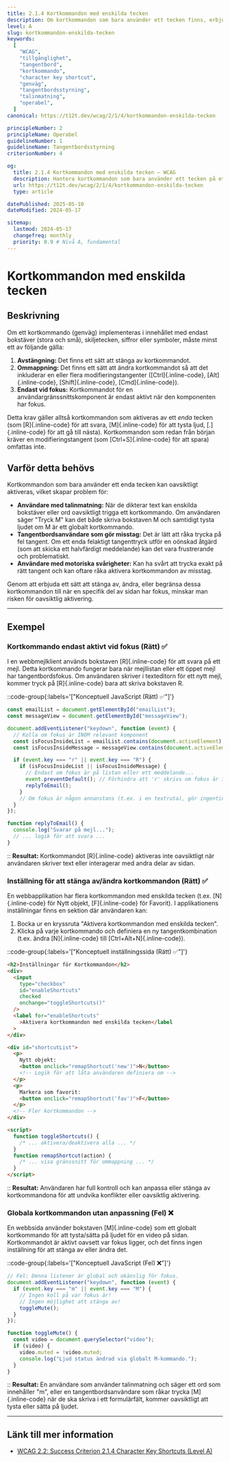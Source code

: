 ```yaml
---
title: 2.1.4 Kortkommandon med enskilda tecken
description: Om kortkommandon som bara använder ett tecken finns, erbjud ett sätt att stänga av dem, ändra dem, eller se till att de bara är aktiva när en specifik komponent har fokus.
level: A
slug: kortkommandon-enskilda-tecken
keywords:
  [
    "WCAG",
    "tillgänglighet",
    "tangentbord",
    "kortkommando",
    "character key shortcut",
    "genväg",
    "tangentbordsstyrning",
    "talinmatning",
    "operabel",
  ]
canonical: https://t12t.dev/wcag/2/1/4/kortkommandon-enskilda-tecken

principleNumber: 2
principleName: Operabel
guidelineNumber: 1
guidelineName: Tangentbordsstyrning
criterionNumber: 4

og:
  title: 2.1.4 Kortkommandon med enskilda tecken – WCAG
  description: Hantera kortkommandon som bara använder ett tecken på ett tillgängligt sätt.
  url: https://t12t.dev/wcag/2/1/4/kortkommandon-enskilda-tecken
  type: article

datePublished: 2025-05-10
dateModified: 2024-05-17

sitemap:
  lastmod: 2024-05-17
  changefreq: monthly
  priority: 0.9 # Nivå A, fundamental
---
```


# Kortkommandon med enskilda tecken

## Beskrivning

Om ett kortkommando (genväg) implementeras i innehållet med endast bokstäver (stora och små), skiljetecken, siffror eller symboler, måste minst ett av följande gälla:

1.  **Avstängning:** Det finns ett sätt att stänga av kortkommandot.
2.  **Ommappning:** Det finns ett sätt att ändra kortkommandot så att det inkluderar en eller flera modifieringstangenter ([Ctrl]{.inline-code}, [Alt]{.inline-code}, [Shift]{.inline-code}, [Cmd]{.inline-code}).
3.  **Endast vid fokus:** Kortkommandot för en användargränssnittskomponent är endast aktivt när den komponenten har fokus.

Detta krav gäller alltså kortkommandon som aktiveras av ett _enda_ tecken (som [R]{.inline-code} för att svara, [M]{.inline-code} för att tysta ljud, [.]{.inline-code} för att gå till nästa). Kortkommandon som redan från början kräver en modifieringstangent (som [Ctrl+S]{.inline-code} för att spara) omfattas inte.

## Varför detta behövs

Kortkommandon som bara använder ett enda tecken kan oavsiktligt aktiveras, vilket skapar problem för:

- **Användare med talinmatning:** När de dikterar text kan enskilda bokstäver eller ord oavsiktligt trigga ett kortkommando. Om användaren säger "Tryck M" kan det både skriva bokstaven M och samtidigt tysta ljudet om M är ett globalt kortkommando.
- **Tangentbordsanvändare som gör misstag:** Det är lätt att råka trycka på fel tangent. Om ett enda felaktigt tangenttryck utför en oönskad åtgärd (som att skicka ett halvfärdigt meddelande) kan det vara frustrerande och problematiskt.
- **Användare med motoriska svårigheter:** Kan ha svårt att trycka exakt på rätt tangent och kan oftare råka aktivera kortkommandon av misstag.

Genom att erbjuda ett sätt att stänga av, ändra, eller begränsa dessa kortkommandon till när en specifik del av sidan har fokus, minskar man risken för oavsiktlig aktivering.

---

## Exempel

### Kortkommando endast aktivt vid fokus (Rätt) ✅

I en webbmejlklient används bokstaven [R]{.inline-code} för att svara på ett mejl. Detta kortkommando fungerar bara när mejllistan eller ett öppet mejl har tangentbordsfokus. Om användaren skriver i texteditorn för ett nytt mejl, kommer tryck på [R]{.inline-code} bara att skriva bokstaven R.

::code-group{:labels='["Konceptuell JavaScript (Rätt) ✅"]'}

```javascript showLineNumbers
const emailList = document.getElementById("emailList");
const messageView = document.getElementById("messageView");

document.addEventListener("keydown", function (event) {
  // Kolla om fokus är INOM relevant komponent
  const isFocusInsideList = emailList.contains(document.activeElement);
  const isFocusInsideMessage = messageView.contains(document.activeElement);

  if (event.key === "r" || event.key === "R") {
    if (isFocusInsideList || isFocusInsideMessage) {
      // Endast om fokus är på listan eller ett meddelande...
      event.preventDefault(); // Förhindra att 'r' skrivs om fokus är i textfält
      replyToEmail();
    }
    // Om fokus är någon annanstans (t.ex. i en textruta), gör ingenting
  }
});

function replyToEmail() {
  console.log("Svarar på mejl...");
  // ... logik för att svara ...
}
```

::
**Resultat:** Kortkommandot [R]{.inline-code} aktiveras inte oavsiktligt när användaren skriver text eller interagerar med andra delar av sidan.

### Inställning för att stänga av/ändra kortkommandon (Rätt) ✅

En webbapplikation har flera kortkommandon med enskilda tecken (t.ex. [N]{.inline-code} för Nytt objekt, [F]{.inline-code} för Favorit). I applikationens inställningar finns en sektion där användaren kan:

1.  Bocka ur en kryssruta "Aktivera kortkommandon med enskilda tecken".
2.  Klicka på varje kortkommando och definiera en ny tangentkombination (t.ex. ändra [N]{.inline-code} till [Ctrl+Alt+N]{.inline-code}).

::code-group{:labels='["Konceptuell inställningssida (Rätt) ✅"]'}

```html showLineNumbers
<h2>Inställningar för Kortkommandon</h2>
<div>
  <input
    type="checkbox"
    id="enableShortcuts"
    checked
    onchange="toggleShortcuts()"
  />
  <label for="enableShortcuts"
    >Aktivera kortkommandon med enskilda tecken</label
  >
</div>

<div id="shortcutList">
  <p>
    Nytt objekt:
    <button onclick="remapShortcut('new')">N</button>
    <!-- Logik för att låta användaren definiera om -->
  </p>
  <p>
    Markera som favorit:
    <button onclick="remapShortcut('fav')">F</button>
  </p>
  <!-- Fler kortkommandon -->
</div>

<script>
  function toggleShortcuts() {
    /* ... aktivera/deaktivera alla ... */
  }
  function remapShortcut(action) {
    /* ... visa gränssnitt för ommappning ... */
  }
</script>
```

::
**Resultat:** Användaren har full kontroll och kan anpassa eller stänga av kortkommandona för att undvika konflikter eller oavsiktlig aktivering.

### Globala kortkommandon utan anpassning (Fel) ❌

En webbsida använder bokstaven [M]{.inline-code} som ett globalt kortkommando för att tysta/sätta på ljudet för en video på sidan. Kortkommandot är aktivt oavsett var fokus ligger, och det finns ingen inställning för att stänga av eller ändra det.

::code-group{:labels='["Konceptuell JavaScript (Fel) ❌"]'}

```javascript showLineNumbers
// Fel: Denna listener är global och okänslig för fokus.
document.addEventListener("keydown", function (event) {
  if (event.key === "m" || event.key === "M") {
    // Ingen koll på var fokus är!
    // Ingen möjlighet att stänga av!
    toggleMute();
  }
});

function toggleMute() {
  const video = document.querySelector("video");
  if (video) {
    video.muted = !video.muted;
    console.log("Ljud status ändrad via globalt M-kommando.");
  }
}
```

::
**Resultat:** En användare som använder talinmatning och säger ett ord som innehåller "m", eller en tangentbordsanvändare som råkar trycka [M]{.inline-code} när de ska skriva i ett formulärfält, kommer oavsiktligt att tysta eller sätta på ljudet.

---

## Länk till mer information

- [WCAG 2.2: Success Criterion 2.1.4 Character Key Shortcuts (Level A)](https://www.w3.org/WAI/WCAG22/Understanding/character-key-shortcuts.html)
